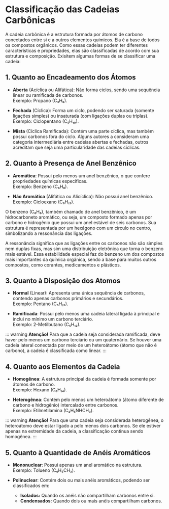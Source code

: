 # Classificação das Cadeias Carbônicas

A cadeia carbônica é a estrutura formada por átomos de carbono conectados entre si e a outros elementos químicos. Ela é a base de todos os compostos orgânicos. Como essas cadeias podem ter diferentes características e propriedades, elas são classificadas de acordo com sua estrutura e composição. Exisitem algumas formas de se classificar uma cadeia:

## **1. Quanto ao Encadeamento dos Átomos**

- **Aberta** (Acíclica ou Alifática): Não forma ciclos, sendo uma sequência linear ou ramificada de carbonos.  
  Exemplo: Propano (C₃H₈).

<MoleculePropano />

<!--<img src="/images/cadeias-carbonicas/propano.png" alt="Estrutura do Propano" width="250" /> -->

- **Fechada** (Cíclica): Forma um ciclo, podendo ser saturada (somente ligações simples) ou insaturada (com ligações duplas ou triplas).  
  Exemplo: Ciclopentano (C₅H₁₀).
<!-- -->
<MoleculeCiclopentano />

<!--<img src="/images/cadeias-carbonicas/ciclopentano.png" alt="Estrutura do Ciclopentano" width="250" />-->

- **Mista** (Cíclica Ramificada): Contém uma parte cíclica, mas também possui carbonos fora do ciclo. Alguns autores a consideram uma categoria intermediária entre cadeias abertas e fechadas, outros acreditam que seja uma particularidade das cadeias cíclicas.

## **2. Quanto à Presença de Anel Benzênico**

- **Aromática**: Possui pelo menos um anel benzênico, o que confere propriedades químicas específicas.  
  Exemplo: Benzeno (C₆H₆).

<!--<img src="/images/cadeias-carbonicas/benzeno.png" alt="Estrutura do Benzeno" width="250" />-->

- **Não Aromática** (Alifática ou Alicíclica): Não possui anel benzênico.  
  Exemplo: Cicloexano (C₆H₁₂).

  <MoleculeCiclohexano />

<!--<img src="/images/cadeias-carbonicas/ciclohexano.png" alt="Estrutura do Ciclohexano" width="250" />-->

O benzeno (C₆H₆), também chamado de anel benzênico, é um hidrocarboneto aromático, ou seja, um composto formado apenas por carbono e hidrogênio que possui um anel estável de seis carbonos. Sua estrutura é representada por um hexágono com um círculo no centro, simbolizando a ressonância das ligações.

A ressonância significa que as ligações entre os carbonos não são simples nem duplas fixas, mas sim uma distribuição eletrônica que torna o benzeno mais estável. Essa estabilidade especial faz do benzeno um dos compostos mais importantes da química orgânica, sendo a base para muitos outros compostos, como corantes, medicamentos e plásticos.

## **3. Quanto à Disposição dos Atomos**

- **Normal** (Linear): Apresenta uma única sequência de carbonos, contendo apenas carbonos primários e secundários.  
  Exemplo: Pentano (C₅H₁₂).

- **Ramificada**: Possui pelo menos uma cadeia lateral ligada à principal e inclui no mínimo um carbono terciário.  
  Exemplo: 2-Metilbutano (C₅H₁₂).

::: warning **Atenção!** Para que a cadeia seja considerada ramificada, deve haver pelo menos um carbono terciário ou um quaternário. Se houver uma cadeia lateral conectada por meio de um heteroátomo (átomo que não é carbono), a cadeia é classificada como linear.
:::

## **4. Quanto aos Elementos da Cadeia**

- **Homogênea**: A estrutura principal da cadeia é formada somente por átomos de carbono.  
  Exemplo: Hexano (C₆H₁₄).

- **Heterogênea**: Contém pelo menos um heteroátomo (átomo diferente de carbono e hidrogênio) intercalado entre carbonos.  
  Exemplo: Etilmetilamina (C₂H₅NHCH₃).

::: warning **Atenção!** Para que uma cadeia seja considerada heterogênea, o heteroátomo deve estar ligado a pelo menos dois carbonos. Se ele estiver apenas na extremidade da cadeia, a classificação continua sendo homogênea.
:::

## **5. Quanto à Quantidade de Anéis Aromáticos**

- **Mononuclear**: Possui apenas um anel aromático na estrutura.  
  Exemplo: Tolueno (C₆H₅CH₃).

- **Polinuclear**: Contém dois ou mais anéis aromáticos, podendo ser classificados em:
  - **Isolados:** Quando os anéis não compartilham carbonos entre si.
  - **Condensados:** Quando dois ou mais anéis compartilham carbonos.
